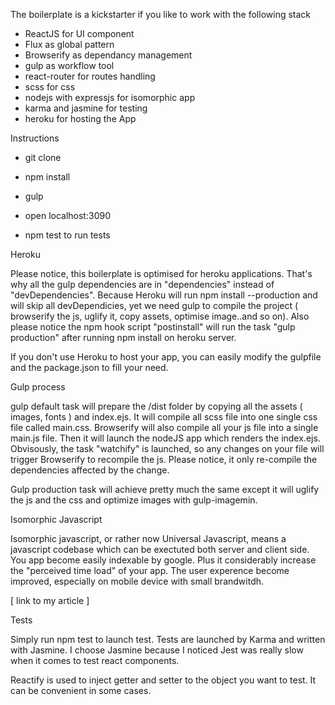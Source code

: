 
The boilerplate is a kickstarter if you like to work with the following stack

- ReactJS for UI component
- Flux as global pattern 
- Browserify as dependancy management
- gulp as workflow tool
- react-router for routes handling
- scss for css
- nodejs with expressjs for isomorphic app
- karma and jasmine for testing
- heroku for hosting the App


Instructions 

- git clone
- npm install
- gulp 
- open localhost:3090

- npm test to run tests

Heroku

Please notice, this boilerplate is optimised for heroku applications. That's why all the gulp dependencies are in "dependencies" instead of "devDependencies". Because Heroku will run npm install --production and will skip all devDependicies, yet we need gulp to compile the project ( browserify the js, uglify it, copy assets, optimise image..and so on). Also please notice the npm hook script "postinstall" will run the task "gulp production" after running npm install on heroku server.

If you don't use Heroku to host your app, you can easily modify the gulpfile and the package.json to fill your need.


Gulp process

gulp default task will prepare the /dist folder by copying all the assets ( images, fonts ) and index.ejs. It will compile all scss file into one single css file called main.css. Browserify will also compile all your js file into a single main.js file. Then it will launch the nodeJS app
which renders the index.ejs. Obvisously, the task "watchify" is launched, so any changes on your file will trigger Browserify to recompile the js. Please notice, it only re-compile the dependencies affected by the change. 

Gulp production task will achieve pretty much the same except it will uglify the js and the css and optimize images with gulp-imagemin.

Isomorphic Javascript

Isomorphic javascript, or rather now Universal Javascript, means a javascript codebase which can be exectuted both server and client side. You app become easily indexable by google. Plus it considerably increase the "perceived time load" of your app. The user experence become improved, especially on mobile device with small brandwitdh. 

[ link to my article ]

Tests

Simply run npm test to launch test. Tests are launched by Karma and written with Jasmine. I choose Jasmine because I noticed Jest was really slow when it comes to test react components.

Reactify is used to inject getter and setter to the object you want to test. It can be convenient in some cases.

